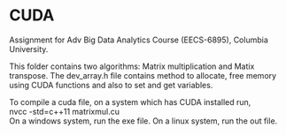 # CUDA
Assignment for Adv Big Data Analytics Course (EECS-6895), Columbia University.


This folder contains two algorithms: Matrix multiplication and Matix transpose.
The dev_array.h file contains method to allocate, free memory using CUDA functions and also to set and get variables.

To compile a cuda file, on a system which has CUDA installed run,<br>
nvcc -std=c++11 matrixmul.cu <br>
On a windows system, run the exe file. On a linux system, run the out file.

